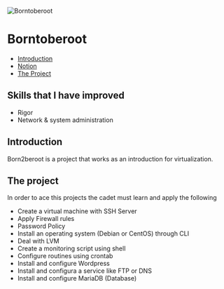 ![Borntoberoot](https://user-images.githubusercontent.com/63206471/164947947-ca1c08a1-5456-4772-877c-e8bff708120d.png)

# Borntoberoot

* [Introduction](#introduction)
* [Notion](#notion-link)
* [The Project](#the-project)

## Skills that I have improved
- Rigor
- Network & system administration

## Introduction
Born2beroot is a project that works as an introduction for virtualization.

## The project
In order to ace this projects the cadet must learn and apply the following
- Create a virtual machine with SSH Server
- Apply Firewall rules
- Password Policy
- Install an operating system (Debian or CentOS) through CLI
- Deal with LVM
- Create a monitoring script using shell
- Configure routines using crontab
- Install and configure Wordpress
- Install and configura a service like FTP or DNS
- Install and configure MariaDB (Database)

